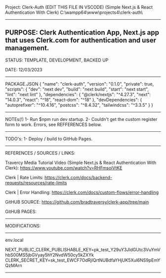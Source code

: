 Project: Clerk-Auth (EDIT THIS FILE IN VSCODE)
(Simple Next.js & React Authentication With Clerk)
C:\wampp64\www\projects4\clerk-auth\

-----------------------------------------------------------------------------------------------------
PURPOSE:
Clerk Authentication App, Next.js app that uses Clerk.com for authentication and user management.
-----------------------------------------------------------------------------------------------------
STATUS: TEMPLATE, DEVELOPMENT, BACKED UP

DATE: 12/03/2023

-----------------------------------------------------------------------------------------------------
PACKAGE.JSON
  {
  "name": "clerk-auth",
  "version": "0.1.0",
  "private": true,
  "scripts": {
    "dev": "next dev",
    "build": "next build",
    "start": "next start",
    "lint": "next lint"
  },
  "dependencies": {
    "@clerk/nextjs": "^4.27.3",
    "next": "14.0.3",
    "react": "^18",
    "react-dom": "^18"
  },
  "devDependencies": {
    "autoprefixer": "^10.4.16",
    "postcss": "^8.4.32",
    "tailwindcss": "^3.3.5"
  }
}

----------------------------------------------------------------------------------------------------
NOTEs(!)
1- Run $npm run dev startup.
2- Couldn't get the custom register form to work. Errors, see REFFERENCES below.

----------------------------------------------------------------------------------------------------
TODO's:
1- Deploy / build to GitHub Pages.

----------------------------------------------------------------------------------------------------
REFERENCES / SOURCES / LINKS:

Travercy Media Tutorial Video (Simple Next.js & React Authentication With Clerk):
https://www.youtube.com/watch?v=RHFmsoiVtKE

Clerk | Rate Limits:
https://clerk.com/docs/backend-requests/resources/rate-limits

Clerk | Error Handling:
https://clerk.com/docs/custom-flows/error-handling

GitHUB SOURCE:
https://github.com/bradtraversy/clerk-app/tree/main

GitHUB PAGES:

----------------------------------------------------------------------------------------------------
MODIFICATIONS:

----------------------------------------------------------------------------------------------------
env.local

NEXT_PUBLIC_CLERK_PUBLISHABLE_KEY=pk_test_Y29uY3JldGUtc3VuYmVhbS00MS5jbGVyay5hY2NvdW50cy5kZXYk
CLERK_SECRET_KEY=sk_test_EWCF7OdRjIQrtNUBdfaYHjUK5Xul6NS9pEmYQzMArn

----------------------------------------------------------------------------------------------------